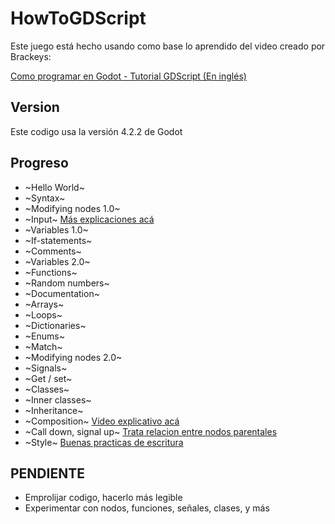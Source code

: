 # HowToGDScript

Este juego está hecho usando como base lo aprendido del video creado por Brackeys:

[Como programar en Godot - Tutorial GDScript (En inglés)](https://youtu.be/e1zJS31tr88?si=rroC-wdmowP-2XvF)

## Version

Este codigo usa la versión 4.2.2 de Godot

## Progreso

- ~Hello World~
- ~Syntax~
- ~Modifying nodes 1.0~
- ~Input~ [Más explicaciones acá](https://docs.godotengine.org/en/stable/tutorials/inputs/input_examples.html)
- ~Variables 1.0~
- ~If-statements~
- ~Comments~
- ~Variables 2.0~
- ~Functions~
- ~Random numbers~
- ~Documentation~
- ~Arrays~
- ~Loops~
- ~Dictionaries~
- ~Enums~
- ~Match~
- ~Modifying nodes 2.0~
- ~Signals~
- ~Get / set~
- ~Classes~
- ~Inner classes~
- ~Inheritance~
- ~Composition~ [Video explicativo acá](https://youtu.be/74y6zWZfQKk?si=9cJV8sMdV3NXbTgG)
- ~Call down, signal up~ [Trata relacion entre nodos parentales](https://kidscancode.org/godot_recipes/4.x/basics/node_communication/)
- ~Style~ [Buenas practicas de escritura](https://docs.godotengine.org/en/stable/tutorials/scripting/gdscript/gdscript_styleguide.html)

## PENDIENTE

- Emprolijar codigo, hacerlo más legible
- Experimentar con nodos, funciones, señales, clases, y más 